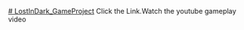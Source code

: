 [# LostInDark_GameProject](https://www.youtube.com/watch?v=sL5nrXy47Ek&t=247s&ab_channel=KaanAyd%C4%B1n)
Click the Link.Watch the youtube gameplay video
